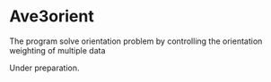 # Ave3orient
The program solve orientation problem by controlling the orientation weighting of multiple data

Under preparation.
